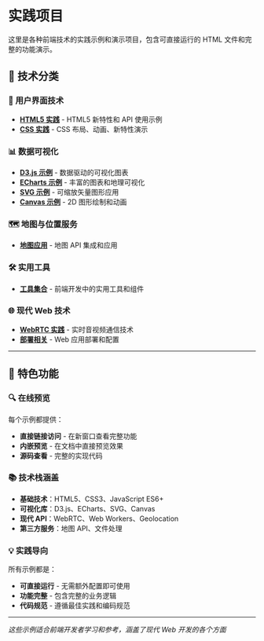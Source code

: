 # 实践项目

这里是各种前端技术的实践示例和演示项目，包含可直接运行的 HTML 文件和完整的功能演示。

## 📱 技术分类

### 🎨 用户界面技术
- **[HTML5 实践](./HTML5/)** - HTML5 新特性和 API 使用示例
- **[CSS 实践](./CSS/)** - CSS 布局、动画、新特性演示

### 📊 数据可视化
- **[D3.js 示例](./D3/)** - 数据驱动的可视化图表
- **[ECharts 示例](./Echarts/)** - 丰富的图表和地理可视化
- **[SVG 示例](./SVG/)** - 可缩放矢量图形应用
- **[Canvas 示例](./Canvas/)** - 2D 图形绘制和动画

### 🗺️ 地图与位置服务
- **[地图应用](./Map/)** - 地图 API 集成和应用

### 🛠️ 实用工具
- **[工具集合](./Tools/)** - 前端开发中的实用工具和组件

### 🌐 现代 Web 技术
- **[WebRTC 实践](./Web-RTC/)** - 实时音视频通信技术
- **[部署相关](./Deploy/)** - Web 应用部署和配置

---

## 🎯 特色功能

### 🔍 在线预览
每个示例都提供：
- **直接链接访问** - 在新窗口查看完整功能
- **内嵌预览** - 在文档中直接预览效果
- **源码查看** - 完整的实现代码

### 📚 技术栈涵盖
- **基础技术**：HTML5、CSS3、JavaScript ES6+
- **可视化库**：D3.js、ECharts、SVG、Canvas
- **现代 API**：WebRTC、Web Workers、Geolocation
- **第三方服务**：地图 API、文件处理

### 💡 实践导向
所有示例都是：
- **可直接运行** - 无需额外配置即可使用
- **功能完整** - 包含完整的业务逻辑
- **代码规范** - 遵循最佳实践和编码规范

---

*这些示例适合前端开发者学习和参考，涵盖了现代 Web 开发的各个方面*